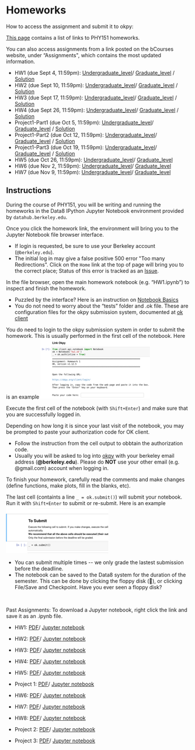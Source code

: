 Homeworks 
=========
How to access the assignment and submit it to okpy:

[This page](https://phy151-ucb.github.io/seljak-phy151-fall-2018/homeworks/)
contains a list of links to PHY151 homeworks.

You can also access assignments from a link posted on the  bCourses website,  under “Assignments",
which contains the most updated information. 

 - HW1 (due Sept 4, 11:59pm): [Undergraduate_level](http://datahub.berkeley.edu/user-redirect/interact?account=phy151-ucb&repo=seljak-phy151-fall-2018&branch=master&path=Homework/HW1/HW1_U.ipynb)/    [Graduate_level](http://datahub.berkeley.edu/user-redirect/interact?account=phy151-ucb&repo=seljak-phy151-fall-2018&branch=master&path=Homework/HW1/HW1_G.ipynb) / [Solution](http://datahub.berkeley.edu/user-redirect/interact?account=phy151-ucb&repo=seljak-phy151-fall-2018&branch=master&path=Homework/HW1/HW1-solution.ipynb)
 - HW2 (due Sept 10, 11:59pm): [Undergraduate_level](http://datahub.berkeley.edu/user-redirect/interact?account=phy151-ucb&repo=seljak-phy151-fall-2018&branch=master&path=Homework/HW2/HW2_U.ipynb)/    [Graduate_level](http://datahub.berkeley.edu/user-redirect/interact?account=phy151-ucb&repo=seljak-phy151-fall-2018&branch=master&path=Homework/HW2/HW2_G.ipynb) / [Solution](http://datahub.berkeley.edu/user-redirect/interact?account=phy151-ucb&repo=seljak-phy151-fall-2018&branch=master&path=Homework/HW2/HW2-solution.ipynb)
 - HW3 (due Sept 17, 11:59pm): [Undergraduate_level](http://datahub.berkeley.edu/user-redirect/interact?account=phy151-ucb&repo=seljak-phy151-fall-2018&branch=master&path=Homework/HW3/HW3_U.ipynb)/    [Graduate_level](http://datahub.berkeley.edu/user-redirect/interact?account=phy151-ucb&repo=seljak-phy151-fall-2018&branch=master&path=Homework/HW3/HW3_G.ipynb) / [Solution](http://datahub.berkeley.edu/user-redirect/interact?account=phy151-ucb&repo=seljak-phy151-fall-2018&branch=master&path=Homework/HW3/HW3-solution.ipynb)
 - HW4 (due Sept 26, 11:59pm): [Undergraduate_level](http://datahub.berkeley.edu/user-redirect/interact?account=phy151-ucb&repo=seljak-phy151-fall-2018&branch=master&path=Homework/HW4/HW4_U.ipynb)/    [Graduate_level](http://datahub.berkeley.edu/user-redirect/interact?account=phy151-ucb&repo=seljak-phy151-fall-2018&branch=master&path=Homework/HW4/HW4_G.ipynb) / [Solution](http://datahub.berkeley.edu/user-redirect/interact?account=phy151-ucb&repo=seljak-phy151-fall-2018&branch=master&path=Homework/HW4/HW4-solution.ipynb)
 - Project1-Part1 (due Oct 5, 11:59pm): [Undergraduate_level](http://datahub.berkeley.edu/user-redirect/interact?account=phy151-ucb&repo=seljak-phy151-fall-2018&branch=master&path=Homework/Project1_part1/Project1_p1_U.ipynb)/    [Graduate_level](http://datahub.berkeley.edu/user-redirect/interact?account=phy151-ucb&repo=seljak-phy151-fall-2018&branch=master&path=Homework/Project1_part1/Project1_p1_G.ipynb) / [Solution](http://datahub.berkeley.edu/user-redirect/interact?account=phy151-ucb&repo=seljak-phy151-fall-2018&branch=master&path=Homework/Project1_part1/Project1_p1_solution.ipynb)
 - Project1-Part2 (due Oct 12, 11:59pm): [Undergraduate_level](http://datahub.berkeley.edu/user-redirect/interact?account=phy151-ucb&repo=seljak-phy151-fall-2018&branch=master&path=Homework/Project1_part2/Project1_p2_U.ipynb)/    [Graduate_level](http://datahub.berkeley.edu/user-redirect/interact?account=phy151-ucb&repo=seljak-phy151-fall-2018&branch=master&path=Homework/Project1_part2/Project1_p2_G.ipynb) / [Solution](http://datahub.berkeley.edu/user-redirect/interact?account=phy151-ucb&repo=seljak-phy151-fall-2018&branch=master&path=Homework/Project1_part2/Project1_p2_solution.ipynb)
 - Project1-Part3 (due Oct 19, 11:59pm): [Undergraduate_level](http://datahub.berkeley.edu/user-redirect/interact?account=phy151-ucb&repo=seljak-phy151-fall-2018&branch=master&path=Homework/Project1_part3/Project1_p3_U.ipynb)/    [Graduate_level](http://datahub.berkeley.edu/user-redirect/interact?account=phy151-ucb&repo=seljak-phy151-fall-2018&branch=master&path=Homework/Project1_part3/Project1_p3_G.ipynb) / [Solution](http://datahub.berkeley.edu/user-redirect/interact?account=phy151-ucb&repo=seljak-phy151-fall-2018&branch=master&path=Homework/Project1_part3/Project1_p3-solution.ipynb)
 - HW5 (due Oct 26, 11:59pm): [Undergraduate_level](http://datahub.berkeley.edu/user-redirect/interact?account=phy151-ucb&repo=seljak-phy151-fall-2018&branch=master&path=Homework/HW5/HW5_U.ipynb)/    [Graduate_level](http://datahub.berkeley.edu/user-redirect/interact?account=phy151-ucb&repo=seljak-phy151-fall-2018&branch=master&path=Homework/HW5/HW5_G.ipynb)
 - HW6 (due Nov 2, 11:59pm): [Undergraduate_level](http://datahub.berkeley.edu/user-redirect/interact?account=phy151-ucb&repo=seljak-phy151-fall-2018&branch=master&path=Homework/HW6/HW6_U.ipynb)/    [Graduate_level](http://datahub.berkeley.edu/user-redirect/interact?account=phy151-ucb&repo=seljak-phy151-fall-2018&branch=master&path=Homework/HW6/HW6_G.ipynb)
 - HW7 (due Nov 9, 11:59pm): [Undergraduate_level](http://datahub.berkeley.edu/user-redirect/interact?account=phy151-ucb&repo=seljak-phy151-fall-2018&branch=master&path=Homework/HW7/HW7_U.ipynb)/    [Graduate_level](http://datahub.berkeley.edu/user-redirect/interact?account=phy151-ucb&repo=seljak-phy151-fall-2018&branch=master&path=Homework/HW7/HW7_G.ipynb)

<!-- - [HW1 (due Sept 5)](http://datahub.berkeley.edu/user-redirect/interact?account=bccp&repo=seljak-phy151-fall-2017&branch=master&path=Homework/HW1/HW1.ipynb)/  [Solution](http://datahub.berkeley.edu/user-redirect/interact?account=bccp&repo=seljak-phy151-fall-2017&branch=master&path=Homework/HW1/HW1-solution.ipynb)
 - [HW2 (due Sept 11)](http://datahub.berkeley.edu/user-redirect/interact?account=bccp&repo=seljak-phy151-fall-2017&branch=master&path=Homework/HW2/HW2.ipynb)/  [Solution](http://datahub.berkeley.edu/user-redirect/interact?account=bccp&repo=seljak-phy151-fall-2017&branch=master&path=Homework/HW2/HW2-solution.ipynb)
 - [HW3 (due Sept 18)](http://datahub.berkeley.edu/user-redirect/interact?account=bccp&repo=seljak-phy151-fall-2017&branch=master&path=Homework/HW3/HW3.ipynb)/  [Solution](http://datahub.berkeley.edu/user-redirect/interact?account=bccp&repo=seljak-phy151-fall-2017&branch=master&path=Homework/HW3/HW3-solution.ipynb)
 - [HW4 (due Sept 25)](http://datahub.berkeley.edu/user-redirect/interact?account=bccp&repo=seljak-phy151-fall-2017&branch=master&path=Homework/HW4/HW4.ipynb)/  [Solution](http://datahub.berkeley.edu/user-redirect/interact?account=bccp&repo=seljak-phy151-fall-2017&branch=master&path=Homework/HW4/HW4-solution.ipynb)
 - [HW5 (due Oct 2)](http://datahub.berkeley.edu/user-redirect/interact?account=bccp&repo=seljak-phy151-fall-2017&branch=master&path=Homework/HW5/HW5.ipynb)/  [Solution](http://datahub.berkeley.edu/user-redirect/interact?account=bccp&repo=seljak-phy151-fall-2017&branch=master&path=Homework/HW5/HW5-solution.ipynb)
 - [Project1 (due Oct 20)](http://datahub.berkeley.edu/user-redirect/interact?account=bccp&repo=seljak-phy151-fall-2017&branch=master&path=Homework/Project1/Project1.ipynb)/  [Solution](http://datahub.berkeley.edu/user-redirect/interact?account=bccp&repo=seljak-phy151-fall-2017&branch=master&path=Homework/Project1/Project1-solution.ipynb)
 - [HW6 (due Nov 1)](http://datahub.berkeley.edu/user-redirect/interact?account=bccp&repo=seljak-phy151-fall-2017&branch=master&path=Homework/HW6/HW6.ipynb)/  [Solution](http://datahub.berkeley.edu/user-redirect/interact?account=bccp&repo=seljak-phy151-fall-2017&branch=master&path=Homework/HW6/HW6-solution.ipynb)
 - [HW7 (due Nov 8)](http://datahub.berkeley.edu/user-redirect/interact?account=bccp&repo=seljak-phy151-fall-2017&branch=master&path=Homework/HW7/HW7.ipynb)/  [Solution](http://datahub.berkeley.edu/user-redirect/interact?account=bccp&repo=seljak-phy151-fall-2017&branch=master&path=Homework/HW7/HW7-solution.ipynb)
 - [HW8 (due Nov 15)](http://datahub.berkeley.edu/user-redirect/interact?account=bccp&repo=seljak-phy151-fall-2017&branch=master&path=Homework/HW8/HW8.ipynb)/  [Solution](http://datahub.berkeley.edu/user-redirect/interact?account=bccp&repo=seljak-phy151-fall-2017&branch=master&path=Homework/HW8/HW8-solution.ipynb)
 - [Project2 (due Nov 29)](http://datahub.berkeley.edu/user-redirect/interact?account=bccp&repo=seljak-phy151-fall-2017&branch=master&path=Homework/Project2/Project2.ipynb)/  [Solution](http://datahub.berkeley.edu/user-redirect/interact?account=bccp&repo=seljak-phy151-fall-2017&branch=master&path=Homework/Project2/Project2-solution.ipynb)
 - [Project3 (due Dec 13)](http://datahub.berkeley.edu/user-redirect/interact?account=bccp&repo=seljak-phy151-fall-2017&branch=master&path=Homework/Project3/Project3.ipynb) -->
<!-- - ``TO BE POSTED`` -->
<!-- - [HW2 ??? ??, 2017](http://datahub.berkeley.edu/user-redirect/interact?account=bccp&repo=seljak-phy151-fall-2017&branch=master&path=Homework/HW2/HW2.ipynb) -->
<!-- - [HW3 ??? ??, 2017](http://datahub.berkeley.edu/user-redirect/interact?account=bccp&repo=seljak-phy151-fall-2017&branch=master&path=Homework/HW3/HW3.ipynb) -->
<!-- - [HW4 ??? ??, 2017](http://datahub.berkeley.edu/user-redirect/interact?account=bccp&repo=seljak-phy151-fall-2017&branch=master&path=Homework/HW4/HW4.ipynb) -->

Instructions
------------

During the course of PHY151, you will be writing and running the homeworks in the Data8
IPython Jupyter Notebook environment provided by ``datahub.berkeley.edu``.

Once you click the homework link, the environment will bring you to the Jupyter Notebook
file browser interface.

 - If login is requested, be sure to use your Berkeley account (``@berkeley.edu``).
 - The initial log in may give a false positive 500 error "Too many Redirections".
   Click on the ``Home`` link at the top of page will bring you to the correct place;
   Status of this error is tracked as an [Issue](https://github.com/berkeley-dsep-infra/datahub/issues/42).

In the file browser, open the main homework notebook (e.g. “HW1.ipynb”) to inspect and finish the homework.

 - Puzzled by the interface? Here is an instruction on [Notebook Basics](http://jupyter-notebook.readthedocs.io/en/latest/examples/Notebook/Notebook%20Basics.html)
 - You do not need to worry about the “tests” folder and .ok file. These are configuration files for the okpy submission system,
   documented at [ok client](https://github.com/Cal-CS-61A-Staff/ok-client)

You do need to login to the okpy submission system in order to submit the homework.
This is usually performed in the first cell of the notebook. Here is an example
![OKPY-LoginCell](img/okpy-login.png "Example of OKPY Login Cell")

Execute the first cell of the notebook (with ``Shift+Enter``) and make sure that you are successfully logged in.

Depending on how long it is since your last visit of the notebook, you may be prompted to paste your authorization code for OK client.

 - Follow the instruction from the cell output to obbtain the authorization code.
 - Usually you will be asked to log into [okpy](https://okpy.org/client/login/) with your berkeley email address (**@berkeley.edu**).
  Please do **NOT** use your other email (e.g. @gmail.com) account when logging in.

To finish your homework, carefully read the comments and make changes (define functions, make plots, fill in the blanks, etc).

The last cell (containts a line ``_ = ok.submit()``) will submit your notebook. Run it with ``Shift+Enter`` to submit or re-submit.
Here is an example
![OKPY-SubmitCell](img/okpy-submit.png "Example of OKPY Submission Cell")

 - You can submit multiple times -- we only grade the lastest submission before the deadline.
 - The notebook can be saved to the Data8 system for the duration of the semester. This can be done by clicking the floppy disk (&#x1f4be;),
   or clicking File/Save and Checkpoint. Have you ever seen a floppy disk?
   
<br>
   
Past Assignments:
To download a Jupyter notebook, right click the link and save it as an .ipynb file.

 - HW1: [PDF](https://raw.githubusercontent.com/phy151-ucb/seljak-phy151-fall-2018/master/Homework/HW1.pdf)/  [Jupyter notebook](https://raw.githubusercontent.com/phy151-ucb/seljak-phy151-fall-2018/master/Homework/HW1.ipynb)
 
 - HW2: [PDF](https://raw.githubusercontent.com/phy151-ucb/seljak-phy151-fall-2018/master/Homework/HW2.pdf)/  [Jupyter notebook](https://raw.githubusercontent.com/phy151-ucb/seljak-phy151-fall-2018/master/Homework/HW2.ipynb)
 
 - HW3: [PDF](https://raw.githubusercontent.com/phy151-ucb/seljak-phy151-fall-2018/master/Homework/HW3.pdf)/  [Jupyter notebook](https://raw.githubusercontent.com/phy151-ucb/seljak-phy151-fall-2018/master/Homework/HW3.ipynb)

 - HW4: [PDF](https://raw.githubusercontent.com/phy151-ucb/seljak-phy151-fall-2018/master/Homework/HW4.pdf)/  [Jupyter notebook](https://raw.githubusercontent.com/phy151-ucb/seljak-phy151-fall-2018/master/Homework/HW4.ipynb)

 - HW5: [PDF](https://raw.githubusercontent.com/phy151-ucb/seljak-phy151-fall-2018/master/Homework/HW5.pdf)/  [Jupyter notebook](https://raw.githubusercontent.com/phy151-ucb/seljak-phy151-fall-2018/master/Homework/HW5.ipynb)
 
 - Project 1: [PDF](https://raw.githubusercontent.com/phy151-ucb/seljak-phy151-fall-2018/master/Homework/Project1.pdf)/  [Jupyter notebook](https://raw.githubusercontent.com/phy151-ucb/seljak-phy151-fall-2018/master/Homework/Project1.ipynb)
 
 - HW6: [PDF](https://raw.githubusercontent.com/phy151-ucb/seljak-phy151-fall-2018/master/Homework/HW6.pdf)/  [Jupyter notebook](https://raw.githubusercontent.com/phy151-ucb/seljak-phy151-fall-2018/master/Homework/HW6.ipynb)
 
 - HW7: [PDF](https://raw.githubusercontent.com/phy151-ucb/seljak-phy151-fall-2018/master/Homework/HW7.pdf)/  [Jupyter notebook](https://raw.githubusercontent.com/phy151-ucb/seljak-phy151-fall-2018/master/Homework/HW7.ipynb)
 
 - HW8: [PDF](https://raw.githubusercontent.com/phy151-ucb/seljak-phy151-fall-2018/master/Homework/HW8.pdf)/  [Jupyter notebook](https://raw.githubusercontent.com/phy151-ucb/seljak-phy151-fall-2018/master/Homework/HW8.ipynb)

 - Project 2: [PDF](https://raw.githubusercontent.com/phy151-ucb/seljak-phy151-fall-2018/master/Homework/Project2.pdf)/  [Jupyter notebook](https://raw.githubusercontent.com/phy151-ucb/seljak-phy151-fall-2018/master/Homework/Project2.ipynb)
 
 - Project 3: [PDF](https://raw.githubusercontent.com/phy151-ucb/seljak-phy151-fall-2018/master/Homework/Project3.pdf)/  [Jupyter notebook](https://raw.githubusercontent.com/phy151-ucb/seljak-phy151-fall-2018/master/Homework/Project3.ipynb)


